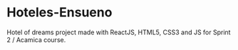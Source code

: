 # Hoteles-Ensueno
Hotel of dreams project made with ReactJS, HTML5, CSS3 and JS for Sprint 2 / Acamica course. 
